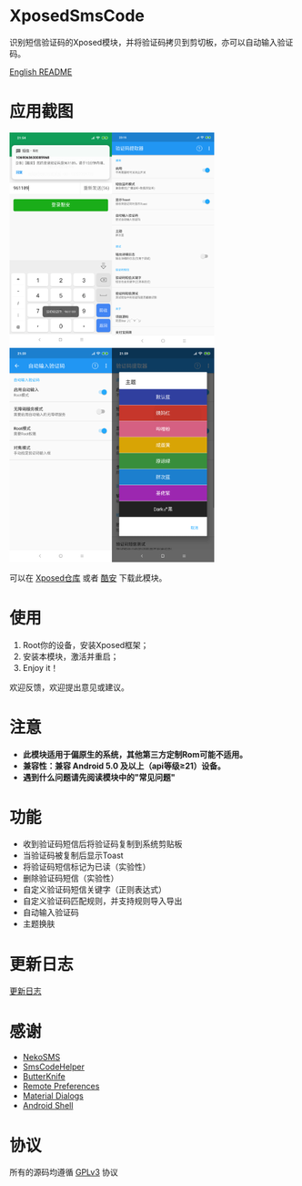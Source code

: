 # XposedSmsCode
识别短信验证码的Xposed模块，并将验证码拷贝到剪切板，亦可以自动输入验证码。

[English README](/README-EN.md)

# 应用截图
<img src="art/cn/01.png" width="180"/><img src="art/cn/02.png" width="180"/><img src="art/cn/03.png" width="180"/><img src="art/cn/04.png" width="180"/>

可以在 [Xposed仓库](http://repo.xposed.info/module/com.github.tianma8023.xposed.smscode) 或者 [酷安](https://www.coolapk.com/apk/com.github.tianma8023.xposed.smscode) 下载此模块。

# 使用
1. Root你的设备，安装Xposed框架；
2. 安装本模块，激活并重启；
3. Enjoy it！

欢迎反馈，欢迎提出意见或建议。

# 注意
- **此模块适用于偏原生的系统，其他第三方定制Rom可能不适用。**
- **兼容性：兼容 Android 5.0 及以上（api等级≥21）设备。**
- **遇到什么问题请先阅读模块中的"常见问题"**

# 功能
- 收到验证码短信后将验证码复制到系统剪贴板
- 当验证码被复制后显示Toast
- 将验证码短信标记为已读（实验性）
- 删除验证码短信（实验性）
- 自定义验证码短信关键字（正则表达式）
- 自定义验证码匹配规则，并支持规则导入导出
- 自动输入验证码
- 主题换肤

# 更新日志
[更新日志](/LOG-CN.md)

# 感谢
- [NekoSMS](https://github.com/apsun/NekoSMS)
- [SmsCodeHelper](https://github.com/drakeet/SmsCodeHelper)
- [ButterKnife](https://github.com/JakeWharton/butterknife)
- [Remote Preferences](https://github.com/apsun/RemotePreferences)
- [Material Dialogs](https://github.com/afollestad/material-dialogs)
- [Android Shell](https://github.com/jaredrummler/AndroidShell)

# 协议
所有的源码均遵循 [GPLv3](https://www.gnu.org/licenses/gpl-3.0.txt) 协议